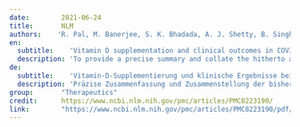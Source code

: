 ```yaml
---
date:        2021-06-24
title:       NLM
authors:    'R. Pal, M. Banerjee, S. K. Bhadada, A. J. Shetty, B. Singh, and A. Vyas'
en:
  subtitle:    'Vitamin D supplementation and clinical outcomes in COVID-19: a systematic review and meta-analysis'
  description: 'To provide a precise summary and collate the hitherto available clinical evidence on the effect of vitamin D supplementation on clinical outcomes in COVID-19 patients.'
de: 
  subtitle:    'Vitamin-D-Supplementierung und klinische Ergebnisse bei COVID-19: eine systematische Überprüfung und Meta-Analyse'
  description: 'Präzise Zusammenfassung und Zusammenstellung der bisher verfügbaren klinischen Nachweise über die Wirkung einer Vitamin-D-Supplementierung auf die klinischen Ergebnisse bei COVID-19-Patienten.'
group:       "Therapeutics"
credit:      https://www.ncbi.nlm.nih.gov/pmc/articles/PMC8223190/
link:        "https://www.ncbi.nlm.nih.gov/pmc/articles/PMC8223190/pdf/40618_2021_Article_1614.pdf"
---
```

<object data="{{ page.link }}" style='height:calc(100vh - 400px); width: 100%' type='application/pdf'></object>